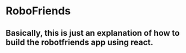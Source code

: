 # RoboFriends

## Basically, this is just an explanation of how to build the robotfriends app using react.
